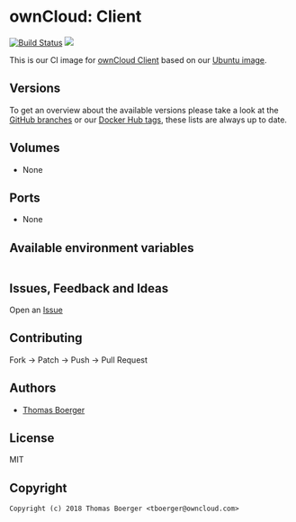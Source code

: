 # ownCloud: Client

[![Build Status](https://drone.owncloud.com/api/badges/owncloud-ci/client/status.svg)](https://drone.owncloud.com/owncloud-ci/client)
[![](https://images.microbadger.com/badges/image/owncloudci/client:latest.svg)](https://microbadger.com/images/owncloudci/client:latest "Get your own image badge on microbadger.com")

This is our CI image for [ownCloud Client](http://www.ubuntu.com/) based on our [Ubuntu image](https://registry.hub.docker.com/_/ubuntu/).


## Versions

To get an overview about the available versions please take a look at the [GitHub branches](https://github.com/owncloud-ci/client/branches/all) or our [Docker Hub tags](https://hub.docker.com/r/owncloudci/client/tags/), these lists are always up to date.


## Volumes

* None


## Ports

* None


## Available environment variables

```

```


## Issues, Feedback and Ideas

Open an [Issue](https://github.com/owncloud-ci/client/issues)


## Contributing

Fork -> Patch -> Push -> Pull Request


## Authors

* [Thomas Boerger](https://github.com/tboerger)


## License

MIT


## Copyright

```
Copyright (c) 2018 Thomas Boerger <tboerger@owncloud.com>
```
